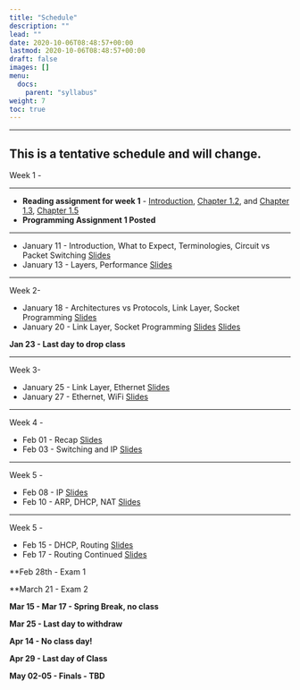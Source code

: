 ```yaml
---
title: "Schedule"
description: ""
lead: ""
date: 2020-10-06T08:48:57+00:00
lastmod: 2020-10-06T08:48:57+00:00
draft: false
images: []
menu:
  docs:
    parent: "syllabus"
weight: 7
toc: true
---
```


---
**This is a tentative schedule and will change.**
-----------------------------------------
Week 1 - 

---
- **Reading assignment for week 1** - [Introduction](https://book.systemsapproach.org/foundation/problem.html#problem-building-a-network), [Chapter 1.2](https://book.systemsapproach.org/foundation/requirements.html#requirements), and [Chapter 1.3](https://book.systemsapproach.org/foundation/architecture.html#architecture), [Chapter 1.5](https://book.systemsapproach.org/foundation/performance.html) 
- **Programming Assignment 1 Posted**
---	

* January 11 - Introduction, What to Expect, Terminologies, Circuit vs Packet Switching [Slides](/docs/syllabus/files/class_slides-2.pdf)
* January 13 - Layers, Performance [Slides](/docs/syllabus/files/class_slides-3.pdf)

-------------------------------------------
Week 2- 
* January 18 - Architectures vs Protocols, Link Layer, Socket Programming [Slides](/docs/syllabus/files/class_slides-3.1.pdf)
* January 20 - Link Layer, Socket Programming [Slides](/docs/syllabus/files/class_slides-3.2.pdf) [Slides](/docs/syllabus/files/socket.pdf)
 
**Jan 23 - Last day to drop class**

-------------------------------------------
Week 3- 
* January 25 - Link Layer, Ethernet [Slides](/docs/syllabus/files/class_slides-4.pdf)
* January 27 - Ethernet, WiFi [Slides](/docs/syllabus/files/class_slides-5.pdf)

-------------------------------------------
Week 4 - 
* Feb 01 - Recap [Slides](/docs/syllabus/files/class_slides-6.pdf)
* Feb 03 - Switching and IP [Slides](/docs/syllabus/files/class_slides-10.pdf)

-------------------------------------------
Week 5 - 
* Feb 08 - IP [Slides](/docs/syllabus/files/class_slides-10.pdf)
* Feb 10 - ARP, DHCP, NAT [Slides](/docs/syllabus/files/class_slides-11.pdf)

-------------------------------------------
Week 5 - 
* Feb 15 - DHCP, Routing [Slides](/docs/syllabus/files/class_slides-12.pdf)
* Feb 17 - Routing Continued [Slides](/docs/syllabus/files/class_slides-XX.pdf)


**Feb 28th - Exam 1

**March 21 - Exam 2

**Mar 15 - Mar 17 - Spring Break, no class**

**Mar 25 - Last day to withdraw**

**Apr 14 - No class day!**

**Apr 29 - Last day of Class**

**May 02-05 - Finals - TBD**

